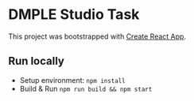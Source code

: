 # DMPLE Studio Task

This project was bootstrapped with [Create React App](https://github.com/facebook/create-react-app).

## Run locally

* Setup environment: `npm install`
* Build & Run `npm run build && npm start`
